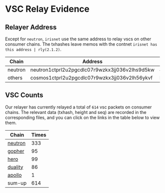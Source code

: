 # VSC Relay Evidence

## Relayer Address

Except for `neutron`, `irisnet` use the same address to relay vscs on other consumer chains. The txhashes leave memos with the contnet `irisnet has this address | rly(2.1.2)`. 

| Chain | Address | TxHash |
| ---   | ---     | ---    |
| neutron   | neutron1ctprl2u2pgcdlc07r9wzkx3jj036v2lhs9d5kw | 413A18C71AF825ADC3C9824285D2C6FC8A5A8BF9AFF4B2E4159C18F9C4E50C8F  |
| others    | cosmos1ctprl2u2pgcdlc07r9wzkx3jj036v2lh56ykvf  | ED172A8E702304019746803E1B718056E4B270F8F495DC1EB39A01C08E6DA6B8  |

## VSC Counts

Our relayer has currently relayed a total of `614` vsc packets on consumer chains. The relevant data (txhash, height and seq) are recorded in the corresponding files, and you can click on the links in the table below to view them.

| Chain | Times | 
| ---   | ---   |   
| [neutron](neutron.csv) | 333 | 
| [gopher](gopher.csv)   | 95  |
| [hero](hero.csv)       | 99  |
| [duality](duality.csv) | 86  |
| [apollo](apollo.csv)   | 1   |
| sum-up                 | 614 |
